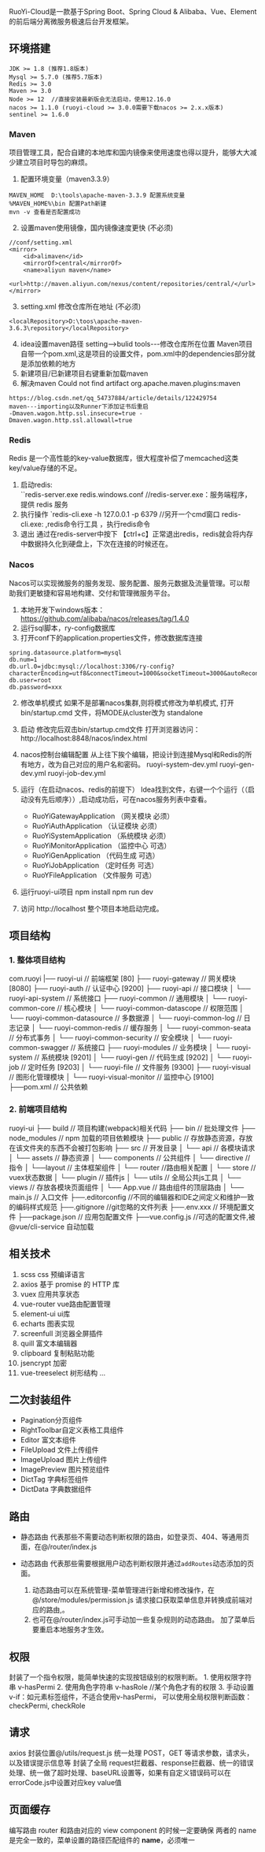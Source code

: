 RuoYi-Cloud是一款基于Spring Boot、Spring Cloud & Alibaba、Vue、Element的前后端分离微服务极速后台开发框架。
##  环境搭建

```
JDK >= 1.8 (推荐1.8版本)
Mysql >= 5.7.0 (推荐5.7版本)
Redis >= 3.0
Maven >= 3.0
Node >= 12  //直接安装最新版会无法启动，使用12.16.0
nacos >= 1.1.0 (ruoyi-cloud >= 3.0.0需要下载nacos >= 2.x.x版本)
sentinel >= 1.6.0
```

### Maven 
项目管理工具，配合自建的本地库和国内镜像来使用速度也得以提升，能够大大减少建立项目时导包的麻烦。

1. 配置环境变量（maven3.3.9）
```
MAVEN_HOME  D:\tools\apache-maven-3.3.9 配置系统变量
%MAVEN_HOME%\bin 配置Path新建 
mvn -v 查看是否配置成功
```

2. 设置maven使用镜像，国内镜像速度更快 (不必须)
```
//conf/setting.xml
<mirror>
    <id>alimaven</id>
    <mirrorOf>central</mirrorOf>
    <name>aliyun maven</name>
    <url>http://maven.aliyun.com/nexus/content/repositories/central/</url>
</mirror>
```

3. setting.xml 修改仓库所在地址 (不必须)
```text
<localRepository>D:\toos\apache-maven-3.6.3\repository</localRepository>
```

4. idea设置maven路径 setting-->bulid tools---修改仓库所在位置
	Maven项目自带一个pom.xml,这是项目的设置文件，pom.xml中的dependencies部分就是添加依赖的地方
5. 新建项目/已新建项目右键重新加载maven
6. 解决maven Could not find artifact org.apache.maven.plugins:maven
```
https://blog.csdn.net/qq_54737884/article/details/122429754
maven---importing以及Runner下添加证书后重启
-Dmaven.wagon.http.ssl.insecure=true -Dmaven.wagon.http.ssl.allowall=true
```

### Redis
Redis 是一个高性能的key-value数据库，很大程度补偿了memcached这类key/value存储的不足。
1. 启动redis:   
	``redis-server.exe redis.windows.conf   //redis-server.exe：服务端程序，提供 redis 服务
2. 执行操作
	`redis-cli.exe -h 127.0.0.1 -p 6379 //另开一个cmd窗口
	redis-cli.exe: ,redis命令行工具 ，执行redis命令
3. 退出
	通过在redis-server中按下 【ctrl+c】正常退出redis，redis就会将内存中数据持久化到硬盘上，下次在连接的时候还在。

### Nacos
Nacos可以实现微服务的服务发现、服务配置、服务元数据及流量管理。可以帮助我们更敏捷和容易地构建、交付和管理微服务平台。
1. 本地开发下windows版本：https://github.com/alibaba/nacos/releases/tag/1.4.0
2. 运行sql脚本，ry-config数据库
3. 打开conf下的application.properties文件，修改数据库连接
```
spring.datasource.platform=mysql
db.num=1
db.url.0=jdbc:mysql://localhost:3306/ry-config?characterEncoding=utf8&connectTimeout=1000&socketTimeout=3000&autoReconnect=true&useUnicode=true&useSSL=false&serverTimezone=UTC
db.user=root
db.password=xxx
```
2. 修改单机模式
	如果不是部署nacos集群,则将模式修改为单机模式, 打开bin/startup.cmd 文件，将MODE从cluster改为 standalone
3. 启动
	修改完后双击bin/startup.cmd文件
	打开浏览器访问：http://localhost:8848/nacos/index.html

4. nacos控制台编辑配置
	从上往下挨个编辑，把设计到连接Mysql和Redis的所有地方，改为自己对应的用户名和密码。
	ruoyi-system-dev.yml
	ruoyi-gen-dev.yml
	ruoyi-job-dev.yml


6. 运行（在启动nacos、redis的前提下）
	Idea找到文件，右键一个个运行（（启动没有先后顺序））,启动成功后，可在nacos服务列表中查看。
	-   RuoYiGatewayApplication （网关模块 必须）
	-   RuoYiAuthApplication （认证模块 必须）
	-   RuoYiSystemApplication （系统模块 必须）
	-   RuoYiMonitorApplication （监控中心 可选）
	-   RuoYiGenApplication （代码生成 可选）
	-   RuoYiJobApplication （定时任务 可选）
	-   RuoYFileApplication （文件服务 可选）
7. 运行ruoyi-ui项目
	npm install
	npm run dev
8. 访问 http://localhost   整个项目本地启动完成。

## 项目结构

### 1. 整体项目结构
com.ruoyi 
|── ruoyi-ui              // 前端框架 [80]
├── ruoyi-gateway         // 网关模块 [8080]
├── ruoyi-auth            // 认证中心 [9200]
├── ruoyi-api             // 接口模块
│       └── ruoyi-api-system                          // 系统接口
├── ruoyi-common          // 通用模块
│       └── ruoyi-common-core                         // 核心模块
│       └── ruoyi-common-datascope                    // 权限范围
│       └── ruoyi-common-datasource                   // 多数据源
│       └── ruoyi-common-log                          // 日志记录
│       └── ruoyi-common-redis                        // 缓存服务
│       └── ruoyi-common-seata                        // 分布式事务
│       └── ruoyi-common-security                     // 安全模块
│       └── ruoyi-common-swagger                      // 系统接口
├── ruoyi-modules         // 业务模块
│       └── ruoyi-system                              // 系统模块 [9201]
│       └── ruoyi-gen                                 // 代码生成 [9202]
│       └── ruoyi-job                                 // 定时任务 [9203]
│       └── ruoyi-file                                // 文件服务 [9300]
├── ruoyi-visual          // 图形化管理模块
│       └── ruoyi-visual-monitor                      // 监控中心 [9100]
├──pom.xml                // 公共依赖


### 2. 前端项目结构
 ruoyi-ui
├── build                // 项目构建(webpack)相关代码
├── bin                   // 批处理文件
├── node_modules // npm 加载的项目依赖模块
├── public               // 存放静态资源，存放在该文件夹的东西不会被打包影响
├── src                    // 开发目录
│       └── api                          // 各模块请求
│       └── assets                     // 静态资源
│       └── components          // 公共组件
│       └── directive                 // 指令
│       └──layout                      // 主体框架组件
│       └── router                     //路由相关配置
│       └── store                       // vuex状态数据
│       └── plugin                     // 插件js
│       └── utils                        // 全局公共js工具
│       └── views                      // 存放各模块页面组件
│       └── App.vue                  // 路由组件的顶层路由
│       └── main.js                    // 入口文件
├──.editorconfig     //不同的编辑器和IDE之间定义和维护一致的编码样式规范
├──.gitignore         //git忽略的文件列表
├──.env.xxx            // 环境配置文件
├──package.json    // 应用包配置文件
├──vue.config.js     //可选的配置文件,被 @vue/cli-service 自动加载


## 相关技术
1.  scss   ​​css​​​ 预编译语言
2. axios 基于 promise 的 HTTP 库
3. vuex 应用共享状态
4. vue-router vue路由配置管理
5. element-ui  ui库
6. echarts 图表实现
7. screenfull 浏览器全屏插件
8. quill 富文本编辑器
9. clipboard 复制粘贴功能
10. jsencrypt 加密
11. vue-treeselect 树形结构
...

## 二次封装组件
- Pagination分页组件
- RightToolbar自定义表格工具组件
- Editor 富文本组件
- FileUpload 文件上传组件
- ImageUpload 图片上传组件
- ImagePreview 图片预览组件
- DictTag 字典标签组件
- DictData 字典数据组件


## 路由
- 静态路由
	代表那些不需要动态判断权限的路由，如登录页、404、等通用页面，在@/router/index.js

- 动态路由
 代表那些需要根据用户动态判断权限并通过`addRoutes`动态添加的页面。
	1. 动态路由可以在系统管理-菜单管理进行新增和修改操作，在@/store/modules/permission.js 请求接口获取菜单信息并转换成前端对应的路由,。
	2. 也可在@/router/index.js可手动加一些复杂规则的动态路由。
	加了菜单后要重启本地服务才生效。

## 权限

封装了一个指令权限，能简单快速的实现按钮级别的权限判断。
	1. 使用权限字符串 v-hasPermi
	2. 使用角色字符串 v-hasRole  //某个角色才有的权限
	3. 手动设置v-if：如元素标签组件，不适合使用v-hasPermi， 可以使用全局权限判断函数：checkPermi, checkRole

## 请求
axios 封装位置@/utils/request.js 统一处理 POST，GET 等请求参数，请求头，以及错误提示信息等
	封装了全局 request拦截器、response拦截器、统一的错误处理、统一做了超时处理、baseURL设置等，如果有自定义错误码可以在errorCode.js中设置对应key value值

## 页面缓存

编写路由 router 和路由对应的 view component 的时候一定要确保 两者的 name 是完全一致的，菜单设置的路径匹配组件的 **name**，必须唯一